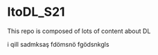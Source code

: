 # ItoDL_S21
This repo is composed of lots of content about DL






i qill
sadmksaş
fdömsnö
fgödsnkgls
